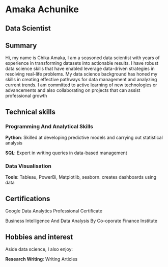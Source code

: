 # Amaka Achunike

## Data Scientist

## Summary

Hi, my name is Chika Amaka, I am a seasoned data scientist with years of
experience in transforming datasets into actionable results.
I have robust data science skills that have enabled leverage data-driven
strategies in resolving real-life problems. My data science background has honed
my skills in creating effective pathways for data management and analyzing
current trends. I am committed to active learning of new technologies or
advancements and also collaborating on projects that can assist professional growth

## Technical skills

### Programming And Analytical Skills

**Python**: Skilled at developing predictive models and carrying out statistical 
  analysis

**SQL**: Expert in  writing queries in data-based management

### Data Visualisation

**Tools**: Tableau, PowerBi, Matplotlib, seaborn. creates dashboards using data

## Certifications

Google Data Analytics Professional Certificate

Business Intelligence And Data Analysis By Co-oporate Finance Institute

## Hobbies and interest

Aside data science, I also enjoy:

**Research Writing**: Writing Articles



